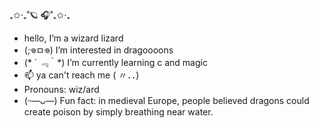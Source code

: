 ₊✩‧₊˚🪐 🎧˚₊✩‧₊
- hello, I’m a wizard lizard
- (;𖦹ㅁ𖦹) I’m interested in dragoooons
- (* ´ ﹃｀*) I’m currently learning c and magic
- 📫 ya can't reach me ( 〃．．)
- Pronouns: wiz/ard
- (ᵕ—ᴗ—) Fun fact: in medieval Europe, people believed dragons could create poison by simply breathing near water. 

<!---
HajerZam/HajerZam is a ✨ special ✨ repository because its `README.md` (this file) appears on your GitHub profile.
You can click the Preview link to take a look at your changes.
--->
